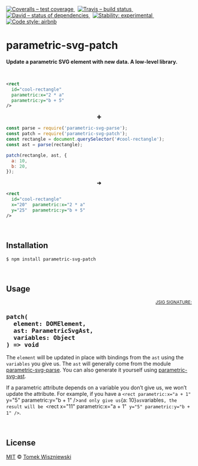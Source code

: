 [![Coveralls – test coverage
](https://img.shields.io/coveralls/parametric-svg/patch.svg?style=flat-square)
](https://coveralls.io/r/parametric-svg/patch)
 [![Travis – build status
](https://img.shields.io/travis/parametric-svg/patch/master.svg?style=flat-square)
](https://travis-ci.org/parametric-svg/patch)
 [![David – status of dependencies
](https://img.shields.io/david/parametric-svg/patch.svg?style=flat-square)
](https://david-dm.org/parametric-svg/patch)
 [![Stability: experimental
](https://img.shields.io/badge/stability-experimental-yellow.svg?style=flat-square)
](https://nodejs.org/api/documentation.html#documentation_stability_index)
 [![Code style: airbnb
](https://img.shields.io/badge/code%20style-airbnb-777777.svg?style=flat-square)
](https://github.com/airbnb/javascript)




parametric-svg-patch
====================

**Update a parametric SVG element with new data. A low-level library.**


<a                                                 id="/example"></a>&nbsp;

```xml
<rect
  id="cool-rectangle"
  parametric:x="2 * a"
  parametric:y="b + 5"
/>
```

<p align="center"><b>➕</b></p>

```js
const parse = require('parametric-svg-parse');
const patch = require('parametric-svg-patch');
const rectangle = document.querySelector('#cool-rectangle');
const ast = parse(rectangle);

patch(rectangle, ast, {
  a: 10,
  b: 20,
});
```

<p align="center"><b>➔</b></p>

```xml
<rect
  id="cool-rectangle"
  x="20"  parametric:x="2 * a"
  y="25"  parametric:y="b + 5"
/>
```




<a                                                 id="/installation"></a>&nbsp;

Installation
------------

```sh
$ npm install parametric-svg-patch
```




<a                                                        id="/usage"></a>&nbsp;

Usage
-----

<!-- @doxie.inject start -->
<!-- Don’t remove or change the comment above – that can break automatic updates. -->
<p align="right"><sub><a href="http://jsig.biz/">JSIG SIGNATURE:</a></sub></p>

<h3><pre>
patch(
  element: DOMElement,
  ast: ParametricSvgAst,
  variables: Object
) => void
</pre></h3>

The `element` will be updated in place with bindings from the `ast` using
the `variables` you give us. The `ast` will generally come from the module
[parametric-svg-parse][]. You can also generate it yourself using
[parametric-svg-ast][].

If a parametric attribute depends on a variable you don’t give us, we won’t
update the attribute. For example, if you have
a `<rect parametric:x="a + 1"` y="5" parametric:y="b + 1" />` and only
give us `{a: 10}` as `variables`, the result will be
`<rect x="11" parametric:x="a + 1"` y="5" parametric:y="b + 1" />`.

[parametric-svg-parse]:  https://npmjs.com/package/parametric-svg-parse
[parametric-svg-ast]:    https://npmjs.com/package/parametric-svg-ast
<!-- Don’t remove or change the comment below – that can break automatic updates. More info at <http://npm.im/doxie.inject>. -->
<!-- @doxie.inject end -->




<a                                                      id="/license"></a>&nbsp;

License
-------

[MIT][] © [Tomek Wiszniewski][]

[MIT]: ./License.md
[Tomek Wiszniewski]: https://github.com/tomekwi
